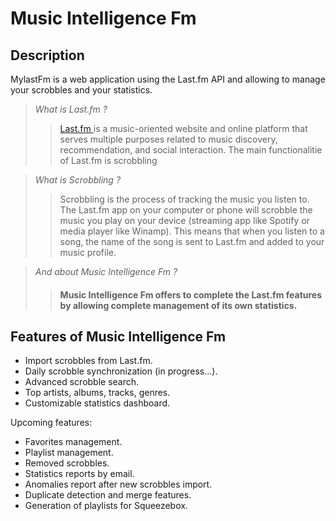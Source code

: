 # Music Intelligence Fm

## Description
MylastFm is a web application using the Last.fm API and allowing to manage your scrobbles and your statistics.

>*What is Last.fm ?*
>>[Last.fm ](https://last.fm) is a music-oriented website and online platform that serves multiple purposes related to music discovery, recommendation, and social interaction.
The main functionalitie of Last.fm is scrobbling

>*What is Scrobbling ?*
>>Scrobbling is the process of tracking the music you listen to. The Last.fm app on your computer or phone will scrobble the music you play on your device (streaming app like Spotify or media player like Winamp). This means that when you listen to a song, the name of the song is sent to Last.fm and added to your music profile.

>*And about Music Intelligence Fm ?*
>>#### Music Intelligence Fm offers to complete the Last.fm features by allowing complete management of its own statistics.

## Features of Music Intelligence Fm

- Import scrobbles from Last.fm.
- Daily scrobble synchronization (in progress...).
- Advanced scrobble search.
- Top artists, albums, tracks, genres.
- Customizable statistics dashboard.

Upcoming features:

- Favorites management.
- Playlist management.
- Removed scrobbles.
- Statistics reports by email.
- Anomalies report after new scrobbles import.
- Duplicate detection and merge features.
- Generation of playlists for Squeezebox.

